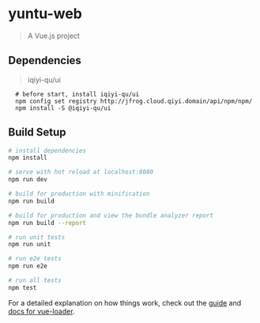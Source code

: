 # yuntu-web

> A Vue.js project

## Dependencies
> iqiyi-qu/ui
```
  # before start, install iqiyi-qu/ui
  npm config set registry http://jfrog.cloud.qiyi.domain/api/npm/npm/
  npm install -S @iqiyi-qu/ui
```

## Build Setup

``` bash
# install dependencies
npm install

# serve with hot reload at localhost:8080
npm run dev

# build for production with minification
npm run build

# build for production and view the bundle analyzer report
npm run build --report

# run unit tests
npm run unit

# run e2e tests
npm run e2e

# run all tests
npm test
```

For a detailed explanation on how things work, check out the [guide](http://vuejs-templates.github.io/webpack/) and [docs for vue-loader](http://vuejs.github.io/vue-loader).
